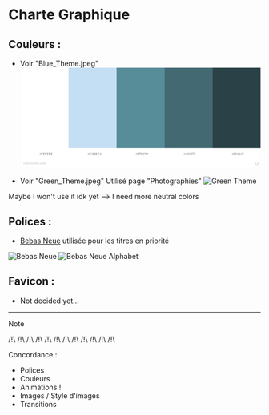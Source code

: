 # Charte Graphique

## Couleurs :
- Voir "Blue_Theme.jpeg"
![Blue Theme](Blue_Theme.jpeg) 

- Voir "Green_Theme.jpeg"
Utilisé page "Photographies"
![Green Theme](Green_Theme.jpeg) 

Maybe I won't use it idk yet
--> I need more neutral colors

## Polices :
- [Bebas Neue](https://www.dafont.com/fr/bebas-neue.font) utilisée pour les titres en priorité

![Bebas Neue](https://www.dafont.com/img/illustration/b/e/bebas_neue.png)
![Bebas Neue Alphabet](https://www.dafont.com/img/charmap/b/e/bebas_neue0.png)

## Favicon :
- Not decided yet...

---------------------------

Note 

/!\ /!\ /!\ /!\ /!\ /!\ /!\ /!\ /!\ /!\ /!\ /!\

Concordance : 
- Polices
- Couleurs
- Animations !
- Images / Style d'images
- Transitions
